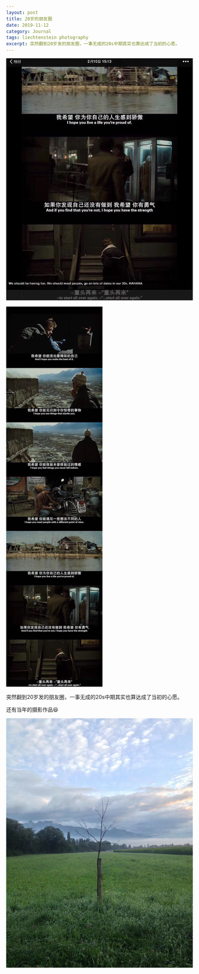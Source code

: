 ```yaml
---
layout: post
title: 20岁的朋友圈
date: 2019-11-12
category: Journal
tags: liechtenstein photography
excerpt: 突然翻到20岁发的朋友圈，一事无成的20s中期其实也算达成了当初的心愿。
---
```


![](/img/img_0225.jpg)
  
![](/img/img_0226.jpg?w=260)

突然翻到20岁发的朋友圈，一事无成的20s中期其实也算达成了当初的心愿。  

还有当年的摄影作品😆

![](/img/img_0227.jpg?w=768)